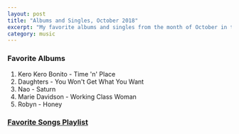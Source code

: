 ```yaml
---
layout: post
title: "Albums and Singles, October 2018"
excerpt: "My favorite albums and singles from the month of October in the 2018th year. "
category: music
---
```


### Favorite Albums
1. Kero Kero Bonito - Time 'n' Place
1. Daughters - You Won't Get What You Want
1. Nao - Saturn
1. Marie Davidson - Working Class Woman
1. Robyn - Honey

### <a href="https://open.spotify.com/user/blrobin2/playlist/3shL3Z1YYshlAsgw84XbDr" target="_blank" rel="noopener">Favorite Songs Playlist</a>

